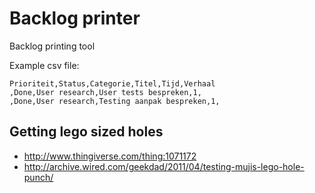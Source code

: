 # Backlog printer
Backlog printing tool

Example csv file: 
``` csv
Prioriteit,Status,Categorie,Titel,Tijd,Verhaal
,Done,User research,User tests bespreken,1,
,Done,User research,Testing aanpak bespreken,1,
```

## Getting lego sized holes
- http://www.thingiverse.com/thing:1071172
- http://archive.wired.com/geekdad/2011/04/testing-mujis-lego-hole-punch/
